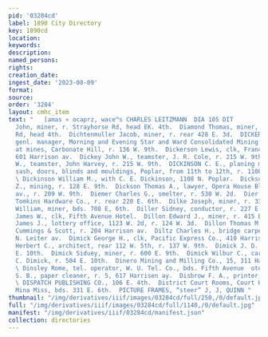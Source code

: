 ```yaml
---
pid: '03284cd'
label: 1890 City Directory
key: 1890cd
location: 
keywords: 
description: 
named_persons: 
rights: 
creation_date: 
ingest_date: '2023-08-09'
format: 
source: 
order: '3284'
layout: cmhc_item
text: "   [amas « ocaprz, wace™s CHARLES LEITZMANN  DIA 105 DIT           Diamond
  John, miner, r. Strayhorse Rd, head EK. 4th.  Diamond Thomas, miner, r. Strayhorse
  Rd, head 4th.  Dichtenmuller Jacob, miner, r. rear 428 E. 3d.  DICKERMAN EZRA D.,
  genl. manager, Morning and Evening Star and Ward Consolidated Mining Cos., offiee
  at mines, Carbonate Hill, r. 136 W. 9th.  Dickerson Lewis, clk, Francis Bros., r.
  601 Harrison av.  Dickey John W., teamster, J. R. Cole, r. 215 W. 9th.  Dickey William
  W., teamster, John Harvey, r. 215 W. 9th.  DICKINSON C. E., planing mill, lumber,
  sash, doors, blinds and mouldings, Poplar, from 11th to 12th, r. 1108 N. Poplar.
  \ Dickinson William M., with C. E. Dickinson, 1108 N. Poplar.  Dickson Sylvester
  Z., mining, r. 128 E. 9th.  Dickson Thomas A., lawyer, Opera House Blk, 310 Harrison
  av., r. 209 W. 9th.  Diemer Charles G., smelter, r. 530 W. 2d.  Dier Hans, clk,
  Tomkins Hardware Co., r. rear 220 E. 6th.  Dilke Joseph, miner, r. 330 E. 6th.  Dillehay
  William, miner, bds. 708 E, 6th.  Diller Sidney, conductor, r. 227 E. 11th.  Dilley
  James W., clk, Fifth Avenue Hotel.  Dillon Edward J., miner, r. 415 E. 5th.  Dillon
  James J., lottery office, 1123 W. 2d, r. 124 W. 3d.  Dillon Thomas M., floor manager,
  Cummings & Scott, r. 204 Harrison av.  Diltz Charles H., bridge carpenter, r. 522
  N. Leiter av.  Dimick George H., clk, Pacific Express Co., 410 Harrison av.  Dimick
  Herbert C., architect, rear 112 W. 5th, r. 137 W. 9th.  Dimick J. D. Mrs., r. 504
  E. 10th.  Dimick Siduey, miner, r. 600 E. 9th.  Dimick Wilbur C., carpenter, H.
  C. Dimick, r. 504 E. 10th.  Dinero Mining and Milling Co., 15, 311 Harrison av.
  \ Dinsley Rome, tel. operator, W. U. Tel. Co., bds. Fifth Avenue  otel.  Dirlan
  S. B., paper cleaner, r. 5, 617 Harrisen ay.  Disbrow F. A., printer, Herald Democrat.
  \ DISPATCH PUBLISHING CO., 106 E. 4th.  District Court Rooms, Court House.  Ditman
  Mina Miss, bds. 331 E. 6th.  PICTURE FRAMES, “steer” J, J, QUINN "
thumbnail: "/img/derivatives/iiif/images/03284cd/full/250,/0/default.jpg"
full: "/img/derivatives/iiif/images/03284cd/full/1140,/0/default.jpg"
manifest: "/img/derivatives/iiif/03284cd/manifest.json"
collection: directories
---
```

